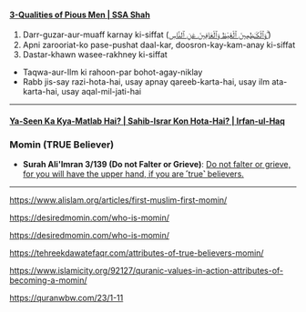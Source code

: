 #### [3-Qualities of Pious Men | SSA Shah](https://www.youtube.com/watch?v=Ye5ijz8oigA)
1. Darr-guzar-aur-muaff karnay ki-siffat ([وَٱلْكَـٰظِمِينَ ٱلْغَيْظَ وَٱلْعَافِينَ عَنِ ٱلنَّاسِ ۗ](https://quranwbw.com/3/134))
2. Apni zarooriat-ko pase-pushat daal-kar, doosron-kay-kam-anay ki-siffat
3. Dastar-khawn wasee-rakhney ki-siffat
* Taqwa-aur-Ilm ki rahoon-par bohot-agay-niklay
* Rabb jis-say razi-hota-hai, usay apnay qareeb-karta-hai, usay ilm ata-karta-hai, usay aqal-mil-jati-hai

***

#### [Ya-Seen Ka Kya-Matlab Hai? | Sahib-Israr Kon Hota-Hai? | Irfan-ul-Haq](https://www.youtube.com/watch?v=Y9am2W3fHIc)

### Momin (TRUE Believer)
* __Surah Ali'Imran 3/139 (Do not Falter or Grieve)__: [Do not falter or grieve, for you will have the upper hand, if you are ˹true˺ believers.](https://quranwbw.com/3/139)

***

https://www.alislam.org/articles/first-muslim-first-momin/

https://desiredmomin.com/who-is-momin/

https://desiredmomin.com/who-is-momin/

https://tehreekdawatefaqr.com/attributes-of-true-believers-momin/

https://www.islamicity.org/92127/quranic-values-in-action-attributes-of-becoming-a-momin/

https://quranwbw.com/23/1-11
